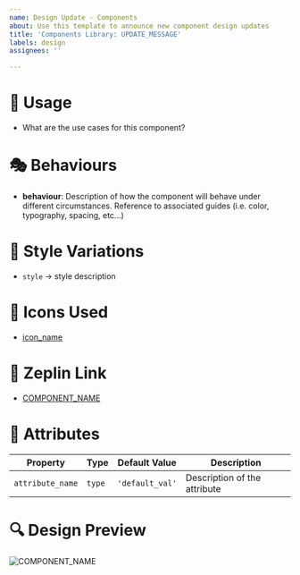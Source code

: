 ```yaml
---
name: Design Update - Components
about: Use this template to announce new component design updates
title: 'Components Library: UPDATE_MESSAGE'
labels: design
assignees: ''

---
```


# 🎯 Usage 
- What are the use cases for this component?

# 🎭  Behaviours
- **behaviour**: Description of how the component will behave under different circumstances. Reference to associated guides (i.e. color, typography, spacing, etc...)

# 🧩 Style Variations 
- `style` → style description

# 💟 Icons Used
- [icon_name](url)

# 🔗 Zeplin Link
- [COMPONENT_NAME](url)

# 🔢  Attributes
Property | Type | Default Value | Description
--- | --- | --- | ---
`attribute_name` | `type` | `'default_val'` | Description of the attribute

# 🔍 Design Preview
![COMPONENT_NAME](img_url)

